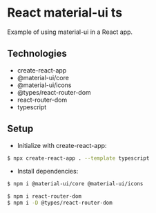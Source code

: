# React material-ui ts

Example of using material-ui in a React app.

## Technologies

- create-react-app
- @material-ui/core
- @material-ui/icons
- @types/react-router-dom
- react-router-dom
- typescript

## Setup

- Initialize with create-react-app:

```bash
$ npx create-react-app . --template typescript
```

- Install dependencies:

```bash
$ npm i @material-ui/core @material-ui/icons

$ npm i react-router-dom
$ npm i -D @types/react-router-dom
```

